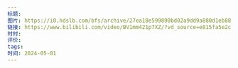 ```yaml
---
标题: 
图片: https://i0.hdslb.com/bfs/archive/27ea18e599890bd02a9dd9a880d1eb88f182eb23.jpg@518w_290h_1c_!web-video-share-cover.avif
链接: https://www.bilibili.com/video/BV1mm421p7XZ/?vd_source=e815fa5e2c428a98163e9d19be40ec58
时时: 
评价: 
tags: 
时间: 2024-05-01
---
```


